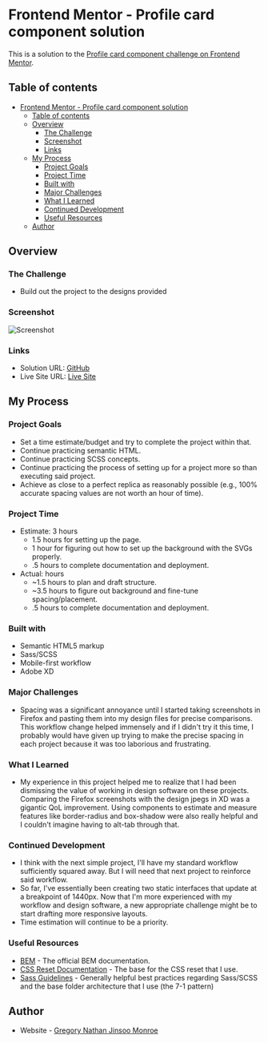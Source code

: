 # Frontend Mentor - Profile card component solution

This is a solution to the [Profile card component challenge on Frontend Mentor](https://www.frontendmentor.io/challenges/profile-card-component-cfArpWshJ).

## Table of contents

- [Frontend Mentor - Profile card component solution](#frontend-mentor---profile-card-component-solution)
  - [Table of contents](#table-of-contents)
  - [Overview](#overview)
    - [The Challenge](#the-challenge)
    - [Screenshot](#screenshot)
    - [Links](#links)
  - [My Process](#my-process)
    - [Project Goals](#project-goals)
    - [Project Time](#project-time)
    - [Built with](#built-with)
    - [Major Challenges](#major-challenges)
    - [What I Learned](#what-i-learned)
    - [Continued Development](#continued-development)
    - [Useful Resources](#useful-resources)
  - [Author](#author)

## Overview

### The Challenge

- Build out the project to the designs provided

### Screenshot

![Screenshot](.design/screenshot.png)

### Links

- Solution URL: [GitHub](https://github.com/gnjmonroe/profile-card-component-main)
- Live Site URL: [Live Site](https://gnjmonroe.github.io/profile-card-component-main/)

## My Process

### Project Goals

- Set a time estimate/budget and try to complete the project within that.
- Continue practicing semantic HTML.
- Continue practicing SCSS concepts.
- Continue practicing the process of setting up for a project more so than executing said project.
- Achieve as close to a perfect replica as reasonably possible (e.g., 100% accurate spacing values are not worth an hour of time).

### Project Time

- Estimate: 3 hours
  - 1.5 hours for setting up the page.
  - 1 hour for figuring out how to set up the background with the SVGs properly.
  - .5 hours to complete documentation and deployment.
- Actual: hours
  - ~1.5 hours to plan and draft structure.
  - ~3.5 hours to figure out background and fine-tune spacing/placement.
  - .5 hours to complete documentation and deployment.

### Built with

- Semantic HTML5 markup
- Sass/SCSS
- Mobile-first workflow
- Adobe XD

### Major Challenges

- Spacing was a significant annoyance until I started taking screenshots in Firefox and pasting them into my design files for precise comparisons. This workflow change helped immensely and if I didn't try it this time, I probably would have given up trying to make the precise spacing in each project because it was too laborious and frustrating. 

### What I Learned

- My experience in this project helped me to realize that I had been dismissing the value of working in design software on these projects. Comparing the Firefox screenshots with the design jpegs in XD was a gigantic QoL improvement. Using components to estimate and measure features like border-radius and box-shadow were also really helpful and I couldn't imagine having to alt-tab through that.

### Continued Development

- I think with the next simple project, I'll have my standard workflow sufficiently squared away. But I will need that next project to reinforce said workflow.
- So far, I've essentially been creating two static interfaces that update at a breakpoint of 1440px. Now that I'm more experienced with my workflow and design software, a new appropriate challenge might be to start drafting more responsive layouts.
- Time estimation will continue to be a priority.

### Useful Resources

- [BEM](http://getbem.com/introduction/) - The official BEM documentation.
- [CSS Reset Documentation](https://piccalil.li/blog/a-modern-css-reset/) - The base for the CSS reset that I use.
- [Sass Guidelines](https://sass-guidelin.es/) - Generally helpful best practices regarding Sass/SCSS and the base folder architecture that I use (the 7-1 pattern)

## Author

- Website - [Gregory Nathan Jinsoo Monroe](https://www.jinsoo.co)
